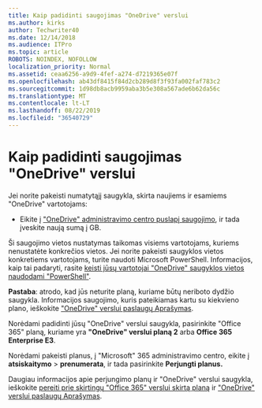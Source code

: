 ```yaml
---
title: Kaip padidinti saugojimas "OneDrive" verslui
ms.author: kirks
author: Techwriter40
ms.date: 12/14/2018
ms.audience: ITPro
ms.topic: article
ROBOTS: NOINDEX, NOFOLLOW
localization_priority: Normal
ms.assetid: ceaa6256-a9d9-4fef-a274-d7219365e07f
ms.openlocfilehash: ab43df8415f84d2cb289d8f3f93fa002faf783c2
ms.sourcegitcommit: 1d98db8acb9959aba3b5e308a567ade6b62da56c
ms.translationtype: MT
ms.contentlocale: lt-LT
ms.lasthandoff: 08/22/2019
ms.locfileid: "36540729"
---
```

# <a name="how-to-increase-storage-in-onedrive-for-business"></a>Kaip padidinti saugojimas "OneDrive" verslui

Jei norite pakeisti numatytąjį saugykla, skirta naujiems ir esamiems "OneDrive" vartotojams:
  
- Eikite į ["OneDrive" administravimo centro puslapį saugojimo](https://admin.onedrive.com/?v=StorageSettings), ir tada įveskite naują sumą į GB.
    
Ši saugojimo vietos nustatymas taikomas visiems vartotojams, kuriems nenustatėte konkrečios vietos. Jei norite pakeisti saugyklos vietos konkretiems vartotojams, turite naudoti Microsoft PowerShell. Informacijos, kaip tai padaryti, rasite [keisti jūsų vartotojai "OneDrive" saugyklos vietos naudodami "PowerShell"](https://go.microsoft.com/fwlink/?linkid=866402). 
  
 **Pastaba**: atrodo, kad jūs neturite planą, kuriame būtų neriboto dydžio saugykla. Informacijos saugojimo, kuris pateikiamas kartu su kiekvieno plano, ieškokite ["OneDrive" verslui paslaugų Aprašymas](https://go.microsoft.com/fwlink/p/?LinkID=826071).
  
Norėdami padidinti jūsų "OneDrive" verslui saugykla, pasirinkite "Office 365" planą, kuriame yra **"OneDrive" verslui planą 2** arba **Office 365 Enterprise E3**. 
  
Norėdami pakeisti planus, į "Microsoft" 365 administravimo centro, eikite į **atsiskaitymo** \> **prenumerata**, ir tada pasirinkite **Perjungti planus.**
  
Daugiau informacijos apie perjungimo planų ir "OneDrive" verslui saugykla, ieškokite [pereiti prie skirtingų "Office 365" verslui skirtą planą](https://go.microsoft.com/fwlink/?LinkId=2031117) ir ["OneDrive" verslui paslaugų Aprašymas](https://go.microsoft.com/fwlink/?LinkId-2031122).
  

